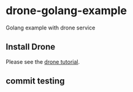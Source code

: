 # drone-golang-example

Golang example with drone service

## Install Drone

Please see the [drone tutorial](https://github.com/go-training/drone-tutorial).


## commit testing
